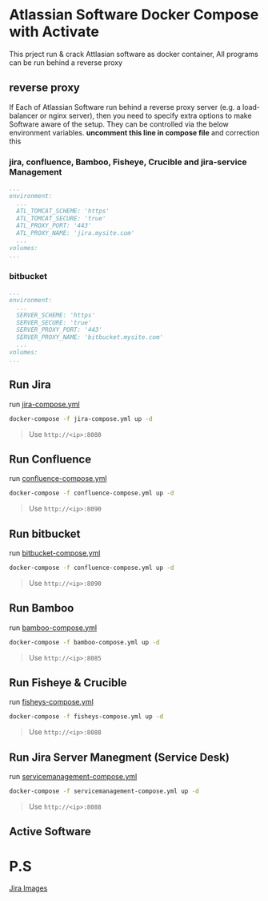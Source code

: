 # Atlassian Software Docker Compose with Activate

This prject run & crack Attlasian software as docker container, All programs can be run behind a reverse proxy


## reverse proxy
If Each of Atlassian Software run behind a reverse proxy server (e.g. a load-balancer or nginx server), then you need to specify extra options to make Software aware of the setup. They can be controlled via the below environment variables.
**uncomment this line in compose file** and correction this 

### jira, confluence, Bamboo, Fisheye, Crucible and jira-service Management

```yml
...
environment:      
  ...
  ATL_TOMCAT_SCHEME: 'https'
  ATL_TOMCAT_SECURE: 'true'
  ATL_PROXY_PORT: '443'
  ATL_PROXY_NAME: 'jira.mysite.com'
  ...
volumes:
...
```
### bitbucket
```yml
...
environment:      
  ...
  SERVER_SCHEME: 'https'
  SERVER_SECURE: 'true'
  SERVER_PROXY_PORT: '443'
  SERVER_PROXY_NAME: 'bitbucket.mysite.com'
  ...
volumes:
...
```


## Run Jira
run [jira-compose.yml](/jira-compose.yml)

```bash
docker-compose -f jira-compose.yml up -d
```
> Use `http://<ip>:8080`

## Run Confluence

run [confluence-compose.yml](/confluence-compose.yml)

```bash
docker-compose -f confluence-compose.yml up -d
```
> Use `http://<ip>:8090`

## Run bitbucket

run [bitbucket-compose.yml](/bitbucket-compose.yml)

```bash
docker-compose -f confluence-compose.yml up -d
```
> Use `http://<ip>:8090`

## Run Bamboo

run [bamboo-compose.yml](/bamboo-compose.yml)

```bash
docker-compose -f bamboo-compose.yml up -d
```
> Use `http://<ip>:8085`

## Run Fisheye & Crucible

run [fisheys-compose.yml](/fisheys-compose.yml)

```bash
docker-compose -f fisheys-compose.yml up -d
```
> Use `http://<ip>:8088`


## Run Jira Server Manegment (Service Desk)

run [servicemanagement-compose.yml](/servicemanagement-compose.yml)

```bash
docker-compose -f servicemanagement-compose.yml up -d
```
> Use `http://<ip>:8088`


## Active Software


# P.S
[Jira Images](https://hub.docker.com/r/atlassian/jira-software)
